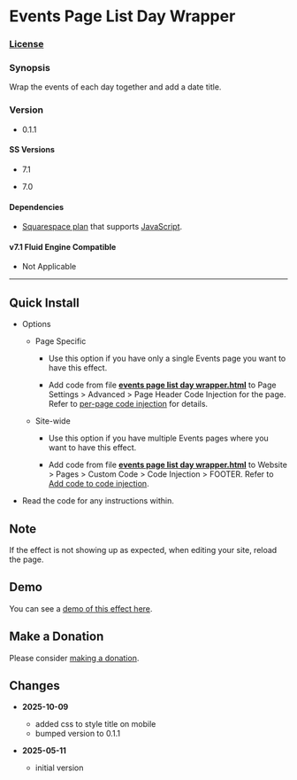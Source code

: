 # Events Page List Day Wrapper

### [License][1]

### Synopsis

Wrap the events of each day together and add a date title.

### Version

 * 0.1.1

#### SS Versions

  * 7.1
  
  * 7.0

#### Dependencies

  * [Squarespace plan][2] that supports [JavaScript][3].

#### v7.1 Fluid Engine Compatible

  * Not Applicable

---

## Quick Install

* Options

  * Page Specific
  
    * Use this option if you have only a single Events page you want to have
      this effect.
      
    * Add code from file **[events page list day wrapper.html][4]** to
      Page Settings > Advanced > Page Header Code Injection for the page. Refer
      to [per-page code injection][5] for details.
      
  * Site-wide
  
    * Use this option if you have multiple Events pages where you want to have
      this effect.
      
    * Add code from file **[events page list day wrapper.html][4]** to Website >
      Pages > Custom Code > Code Injection > FOOTER. Refer to [Add code to
      code injection][6].
      
* Read the code for any instructions within.

## Note

If the effect is not showing up as expected, when editing your site, reload the
page.

## Demo

You can see a [demo of this effect here][7].

## Make a Donation

Please consider [making a donation][8].

## Changes

* **2025-10-09**

  * added css to style title on mobile
  * bumped version to 0.1.1
  
* **2025-05-11**

  * initial version

[1]: https://github.com/tomsWebConsulting/twcsl/blob/main/LICENSE.txt#L1
[2]: https://www.squarespace.com/pricing
[3]: https://en.wikipedia.org/wiki/JavaScript
[4]: events%20page%20list%20day%20wrapper.html#L1
[5]: https://support.squarespace.com/hc/en-us/articles/205815908-Using-code-injection#toc-per-page-code-injection
[6]: https://support.squarespace.com/hc/en-us/articles/205815908-Using-code-injection#toc-add-code-to-code-injection
[7]: https://toms-web-consulting-demos.squarespace.com/events-page-list-day-wrapper?password=twcdemos
[8]: https://github.com/tomsWebConsulting/twcsl#make-a-donation
